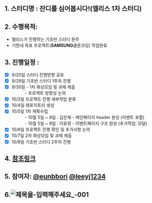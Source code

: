 ## 1. 스터디명 : 잔디를 심어봅시다!(엘리스 1차 스터디)
## 2. 수행목적:
- 엘리스가 진행하는 기초반 스터디 완주
- 기한내 목표 프로젝트(**SAMSUNG**클론코딩) 작업완료
## 3. 진행일정 :
- [x] 9/20일 스터디 진행방향 공유
- [x] 9/29일 기초반 스터디 1주차 진행
- [x] 9/30일 - 1차 화상모임 및 과제 제출<br>
&nbsp;&nbsp;&nbsp;&nbsp;&nbsp;&nbsp;&nbsp;&nbsp;&nbsp;&nbsp;&nbsp;- 프로젝트 방향성 논의
- [x] 10/3일 프로젝트 진행 세부작업 분류
- [x] 10/4일 레포지토리 생성
- [x] 10/5일 1차 계획수립<br>
&nbsp;&nbsp;&nbsp;&nbsp;&nbsp;&nbsp;&nbsp;&nbsp;&nbsp;&nbsp;&nbsp;- 10월 5일 ~ 8일 : 김은채 - 메인페이지 header 완성 (이벤트 포함)<br>
&nbsp;&nbsp;&nbsp;&nbsp;&nbsp;&nbsp;&nbsp;&nbsp;&nbsp;&nbsp;&nbsp;- 10월 5일 ~ 8일 : 이유정 - 이벤트페이지 구조 완성 (추가작업: 모달)
- [x] 10/6일 프로젝트 진행 확인 및 추가사항 논의
- [x] 10/7일 2차 화상모임 및 과제 제출
- [x] 10/8일 기초반 스터디 2주차 진행
## 4. [참조링크](https://github.com/eunbbori/SAMSUNG_CLONE)
## 5. 참여자: [@eunbbori](https://github.com/eunbbori) [@leeyj1234](https://github.com/leeyj1234)
## 6.![제목을-입력해주세요_-001](https://user-images.githubusercontent.com/91528911/203499896-e8a94f3e-db4b-453a-bbb1-b612a0c3ccef.png)

